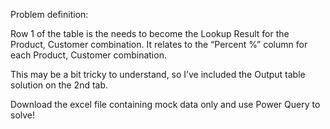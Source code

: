 Problem definition:

Row 1 of the table is the needs to become the Lookup Result for the Product, Customer combination.  It relates to the “Percent %” column for each Product, Customer combination.

This may be a bit tricky to understand, so I’ve included the Output table solution on the 2nd tab.


Download the excel file containing mock data only and use Power Query to solve!
